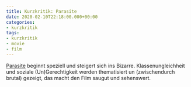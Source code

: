 ```yaml
---
title: Kurzkritik: Parasite
date: 2020-02-10T22:18:00.000+00:00
categories:
- kurzkritik
tags:
- kurzkritik
- movie
- film
---
```


[Parasite](https://en.wikipedia.org/wiki/Parasite_(2019_film)) beginnt speziell und steigert sich ins Bizarre. Klassenungleichheit und soziale (Un)Gerechtigkeit werden thematisiert un (zwischendurch brutal) gezeigt, das macht den Film saugut und sehenswert.
